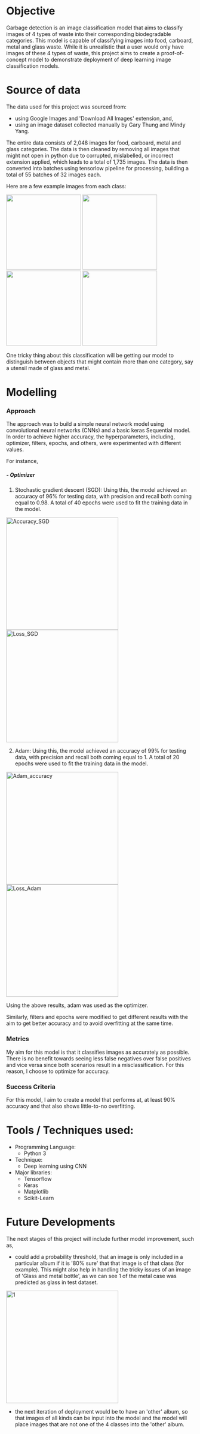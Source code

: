 # Objective 

Garbage detection is an image classification model that aims to classify images of 4 types of waste into their corresponding biodegradable categories. This model is capable of classifying images into food, carboard, metal and glass waste. While it is unrealistic that a user would only have images of these 4 types of waste, this project aims to create a proof-of-concept model to demonstrate deployment of deep learning image classification models.

# Source of data

The data used for this project was sourced from:

  - using Google Images and 'Download All Images' extension, and,
  - using an image dataset collected manually by Gary Thung and Mindy Yang.

The entire data consists of 2,048 images for food, carboard, metal and glass categories. The data is then cleaned by removing all images that might not open in python due to corrupted, mislabelled, or incorrect extension applied, which leads to a total of 1,735 images. The data is then converted into batches using tensorlow pipeline for processing, building a total of 55 batches of 32 images each.

Here are a few example images from each class:

<img src="https://user-images.githubusercontent.com/70770111/202913115-80ceb4c1-6681-47f5-9d27-3f1dfeb8caee.jpg" width="200"> <img src="https://user-images.githubusercontent.com/70770111/202913124-6feb6fab-70f5-4f4f-b4e1-57e54f6276f2.jpeg" width="200"> <img src="https://user-images.githubusercontent.com/70770111/202913129-2aa2f38a-7f44-45bc-83fc-2cc453abcf1b.jpg" width="200"> <img src="https://user-images.githubusercontent.com/70770111/202913136-36d293bb-9546-4646-a6cb-fb53e086f8b2.jpg" width="200">

One tricky thing about this classification will be getting our model to distinguish between objects that might contain more than one category, say a utensil made of glass and metal.

# Modelling

### Approach

The approach was to build a simple neural network model using convolutional neural networks (CNNs) and a basic keras Sequential model. In order to achieve higher accuracy, the hyperparameters, including, optimizer, filters, epochs, and others, were experimented with different values. 

For instance,

##### - Optimizer

1. Stochastic gradient descent (SGD): Using this, the model achieved an accuracy of 96% for testing data, with precision and recall both coming equal to 0.98. A total of 40 epochs were used to fit the training data in the model.

<img width="300" alt="Accuracy_SGD" src="https://user-images.githubusercontent.com/70770111/202916942-80a39059-7776-4984-9273-1c6b340ed7d4.PNG"> <img width="300" alt="Loss_SGD" src="https://user-images.githubusercontent.com/70770111/202916951-7dcc88c6-38ac-41dd-b1e6-6db86603cac2.PNG">


2. Adam: Using this, the model achieved an accuracy of 99% for testing data, with precision and recall both coming equal to 1. A total of 20 epochs were used to fit the training data in the model.

<img width="300" alt="Adam_accuracy" src="https://user-images.githubusercontent.com/70770111/202919728-4b6a1c89-7d76-45a6-8730-0301413fd7e2.PNG"> <img width="300" alt="Loss_Adam" src="https://user-images.githubusercontent.com/70770111/202920133-8e27fbb9-f615-4697-b743-25451742bcf5.PNG">


Using the above results, adam was used as the optimizer.

Similarly, filters and epochs were modified to get different results with the aim to get better accuracy and to avoid overfitting at the same time.

### Metrics
My aim for this model is that it classifies images as accurately as possible. There is no benefit towards seeing less false negatives over false positives and vice versa since both scenarios result in a misclassification. For this reason, I choose to optimize for accuracy.

### Success Criteria
For this model, I aim to create a model that performs at, at least 90% accuracy and that also shows little-to-no overfitting.

# Tools / Techniques used: 
- Programming Language:
  - Python 3
- Technique:
  - Deep learning using CNN
- Major libraries:
  - Tensorflow
  - Keras
  - Matplotlib
  - Scikit-Learn
  
# Future Developments

The next stages of this project will include further model improvement, such as,
  - could add a probability threshold, that an image is only included in a particular album if it is '80% sure' that that image is of that class (for example). This might also help in handling the tricky issues of an image of 'Glass and metal bottle', as we can see 1 of the metal case was predicted as glass in test dataset. 
  <img width="300" alt="1" src="https://user-images.githubusercontent.com/70770111/202920038-f495f00e-6586-411b-8c90-5f077b0f0d62.PNG">

  
  - the next iteration of deployment would be to have an 'other' album, so that images of all kinds can be input into the model and the model will place images that are not one of the 4 classes into the 'other' album. 
